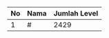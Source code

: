 | No | Nama            | Jumlah Level |
|----|-----------------|--------------|
| 1  | #    |    2429        |
